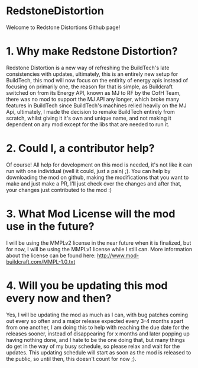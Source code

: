 # RedstoneDistortion
Welcome to Redstone Distortions Github page!

# 1. Why make Redstone Distortion?
Redstone Distortion is a new way of refreshing the BuildTech's late consistencies with updates, ultimately, this is an entirely new setup for BuildTech, this mod will now focus on the entirity of energy apis instead of focusing on primarily one, the reason for that is simple, as Buildcraft switched on from its Energy API, known as MJ to RF by the CofH Team, there was no mod to support the MJ API any longer, which broke many features in BuildTech since BuildTech's machines relied heavily on the MJ Api, ultimately, I made the decision to remake BuildTech entirely from scratch, whilst giving it it's own and unique name, and not making it dependent on any mod except for the libs that are needed to run it.

# 2. Could I, a contributor help?
Of course! All help for development on this mod is needed, it's not like it can run with one individual (well it could, just a pain) ;). You can help by downloading the mod on github, making the modifications that you want to make and just make a PR, I'll just check over the changes and after that, your changes just contributed to the mod :)

# 3. What Mod License will the mod use in the future?
I will be using the MMPLv2 license in the near future when it is finalized, but for now, I will be using the MMPLv1 license while I still can. More information about the license can be found here: http://www.mod-buildcraft.com/MMPL-1.0.txt

# 4. Will you be updating this mod every now and then?
Yes, I will be updating the mod as much as I can, with bug patches coming out every so often and a major release expected every 3-4 months apart from one another, I am doing this to help with reaching the due date for the releases sooner, instead of disappearing for x months and later popping up having nothing done, and I hate to be the one doing that, but many things do get in the way of my busy schedule, so please relax and wait for the updates. This updating schedule will start as soon as the mod is released to the public, so until then, this doesn't count for now ;).
